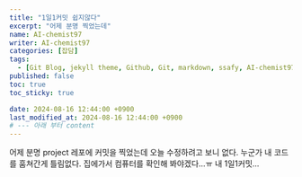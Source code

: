 ```yaml
---
title: "1일1커밋 쉽지않다"
excerpt: "어제 분명 찍었는데"
name: AI-chemist97
writer: AI-chemist97
categories: [잡담]
tags:
  - [Git Blog, jekyll theme, Github, Git, markdown, ssafy, AI-chemist97]
published: false
toc: true
toc_sticky: true

date: 2024-08-16 12:44:00 +0900
last_modified_at: 2024-08-16 12:44:00 +0900
# --- 아래 부터 content
---
```

어제 분명 project 레포에 커밋을 찍었는데 오늘 수정하려고 보니 없다. 누군가 내 코드를 훔쳐간게 틀림없다.
집에가서 컴퓨터를 확인해 봐야겠다...ㅠ 내 1일1커밋...
